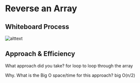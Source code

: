 # Reverse an Array
<!-- Description of the challenge -->

## Whiteboard Process
![alttext](/array-reverse.PNG)

## Approach & Efficiency
 What approach did you take? for loop to loop through the array 

Why. What is the Big O space/time for this approach? 
big O(n/2)